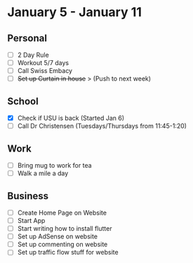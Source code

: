 # January 5 - January 11
## Personal
- [ ] 2 Day Rule 
- [ ] Workout 5/7 days 
- [ ] Call Swiss Embacy 
- [ ] ~~Set up Curtain in house~~ > (Push to next week)

## School
- [X] Check if USU is back (Started Jan 6)
- [ ] Call Dr Christensen (Tuesdays/Thursdays from 11:45-1:20)

## Work 
- [ ] Bring mug to work for tea
- [ ] Walk a mile a day

## Business 
- [ ] Create Home Page on Website
- [ ] Start App
- [ ] Start writing how to install flutter 
- [ ] Set up AdSense on website 
- [ ] Set up commenting on website 
- [ ] Set up traffic flow stuff for website 
